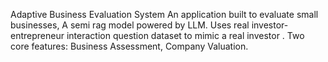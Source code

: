 Adaptive Business Evaluation System
An application built to evaluate small businesses, A semi rag model powered by LLM. Uses real investor-entrepreneur interaction question dataset to mimic a real investor . Two core features: Business Assessment, Company Valuation.

